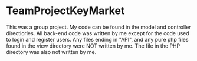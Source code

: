 # TeamProjectKeyMarket
 
This was a group project. My code can be found in the model and controller directiories. All back-end code was written by me except for the code used to login and register users. Any files ending in "API", and any pure php files found in the view directory were NOT written by me. The file in the PHP directory was also not written by me.
